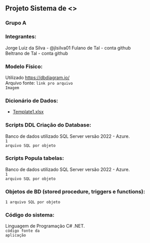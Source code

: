 ## Projeto Sistema de <<Inserir o nome do sistema aqui>>

### Grupo A

### Integrantes:
Jorge Luiz da Silva - @jlsilva01
Fulano de Tal - conta github<br>
Beltrano de Tal - conta github<br>

### Modelo Físico:
Utilizado https://dbdiagram.io/<br>
Arquivo fonte: <code>link pro arquivo</code><br>
<code>Imagem</code>
  
### Dicionário de Dados:
- [Template1.xlsx](https://learn.microsoft.com/pt-br/cli/azure/)

### Scripts DDL Criação do Database:
Banco de dados utilizado SQL Server versão 2022 - Azure.<br>
<code>1 arquivo SQL por objeto</code>

### Scripts Popula tabelas:
Banco de dados utilizado SQL Server versão 2022 - Azure.<br>
<code>1 arquivo SQL por objeto</code>

### Objetos de BD (stored procedure, triggers e functions):
<code>1 arquivo SQL por objeto</code>
  
### Código do sistema:
Linguagem de Programação C# .NET.<br>
<code>código fonte da aplicação</code>

